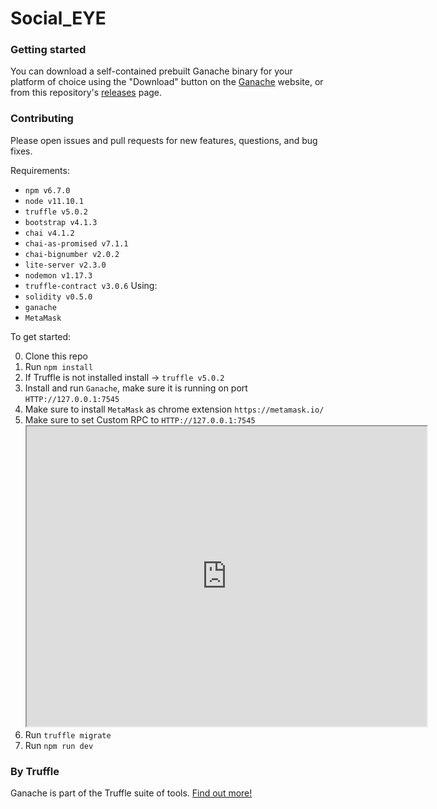 # Social_EYE
### Getting started

You can download a self-contained prebuilt Ganache binary for your platform of choice using the "Download" button on the [Ganache](http://truffleframework.com/ganache/) website, or from this repository's [releases](https://github.com/trufflesuite/ganache/releases) page.

### Contributing

Please open issues and pull requests for new features, questions, and bug fixes.

Requirements:

- `npm v6.7.0`
- `node v11.10.1`
- `truffle v5.0.2`
- `bootstrap v4.1.3`
- `chai v4.1.2`
- `chai-as-promised v7.1.1`
- `chai-bignumber v2.0.2`
- `lite-server v2.3.0`
- `nodemon v1.17.3`
- `truffle-contract v3.0.6`
Using:
- `solidity v0.5.0`
- `ganache`
- `MetaMask`

To get started:

0. Clone this repo
0. Run `npm install`
0. If Truffle is not installed install -> `truffle v5.0.2`
0. Install and run `Ganache`, make sure it is running on port `HTTP://127.0.0.1:7545`
0. Make sure to install `MetaMask` as chrome extension `https://metamask.io/`
0. Make sure to set Custom RPC to `HTTP://127.0.0.1:7545` <iframe src="https://drive.google.com/file/d/1e3t7OeZczF2hpcp4tNGN1On2i3hCHbNm/preview" width="640" height="480"></iframe>
0. Run `truffle migrate`
0. Run `npm run dev`


### By Truffle

Ganache is part of the Truffle suite of tools. [Find out more!](http://truffleframework.com)